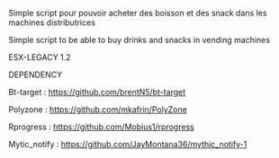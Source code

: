 Simple script pour pouvoir acheter des boisson et des snack dans les machines distributrices

Simple script to be able to buy drinks and snacks in vending machines

ESX-LEGACY 1.2



DEPENDENCY

Bt-target : https://github.com/brentN5/bt-target

Polyzone  : https://github.com/mkafrin/PolyZone

Rprogress : https://github.com/Mobius1/rprogress

Mytic_notify : https://github.com/JayMontana36/mythic_notify-1

